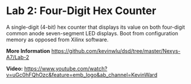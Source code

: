 # Lab 2: Four-Digit Hex Counter
A single-digit (4-bit) hex counter that displays its value on both four-digit common anode seven-segment LED displays.
Boot from configuration memory as opposed from Xilinx software.

**More Information** https://github.com/kevinwlu/dsd/tree/master/Nexys-A7/Lab-2

**Video:** https://www.youtube.com/watch?v=uGc0hFQhOzc&feature=emb_logo&ab_channel=KevinWard